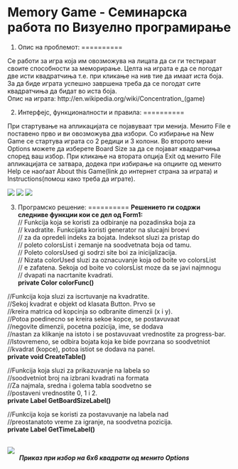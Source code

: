 Memory Game - Семинарска работа по Визуелно програмирање
==========

1. Опис на проблемот:
==========
<p>
Се работи за игра која им овозможува на лицата да си ги тестираат своите способности за меморирање. Целта на играта е да се погодат две исти квадратчиња т.е. при кликање на нив тие да имаат иста боја. За да биде играта успешно завршена треба да се погодат сите квадратчиња да бидат во иста боја.
<br/>
Опис на играта: <a>http://en.wikipedia.org/wiki/Concentration_(game)</a>
</p>

2. Интерфејс, функционалности и правила:
==========
<p>
При стартување на апликацијата се појавуваат три менија. Менито File е поставено прво и ви овозможува два избори. Со избирање на New Game се стартува играта со 2 редици и 3 колони. Во второто мени Options можете да изберете Board Size за да се појават квадратчиња според ваш избор. При кликање на втората опција Exit од менито File апликацијата се затвара, додека при избирање на опциите од менито Help се наоѓаат About this Game(link до интернет страна за играта) и Instructions(помош како треба да играте).
</p>

<img src="http://s17.postimg.org/lxdgnqyqn/image.png" />
<img src="http://s22.postimg.org/xu8hluk29/image.png" />
<img src="http://s11.postimg.org/hrs7xu5hv/image.png" />

3. Програмско решение:
==========
<b>Решението ги содржи следниве функции кои се дел од Form1:</b><br/>
// Funkcija koja se koristi za odbiranje na pozadinska boja za <br/>
// kvadratite. Funkcijata koristi generator na slucajni broevi <br/>
// za da opredeli indeks za bojata. Indeksot sluzi za pristap do <br/>
// poleto colorsList i zemanje na soodvetnata boja od tamu. <br/>
// Poleto colorsUsed gi sodrzi site boi za inicijalizacija. <br/>
// Nizata colorUsed sluzi za oznacuvanje koja od boite vo colorsList <br/>
// e zafatena. Sekoja od boite vo colorsList moze da se javi najmnogu <br/>
// dvapati na nacrtanite kvadrati.<br/>
<b>private Color colorFunc()</b>

//Funkcija koja sluzi za iscrtuvanje na kvadratite. <br/>
//Sekoj kvadrat e objekt od klasata Button. Prvo se <br/>
//kreira matrica od kopcinja so odbranite dimenzii (x i y). <br/>
//Potoa poedinecno se kreira sekoe kopce, se postavuvaat <br/>
//negovite dimenzii, pocetna pozicija, ime, se dodava <br/>
//nastan za klikanje na istoto i se postavuvaat vrednostite za progress-bar. <br/>
//Istovremeno, se odbira bojata koja ke bide povrzana so soodvetniot <br/>
//kvadrat (kopce), potoa istiot se dodava na panel.<br/>
<b>private void CreateTable()</b>

//Funkcija koja sluzi za prikazuvanje na labela so <br/>
//soodvetniot broj na izbrani kvadrati na formata <br/>
//Za najmala, sredna i golema tabla soodvetno se <br/>
//postaveni vrednostite 0, 1 i 2.<br/>
<b>private Label GetBoardSizeLabel()</b>

//Funkcija koja se koristi za postavuvanje na labela nad <br/>
//preostanatoto vreme za igranje, na soodvetna pozicija.<br/>
<b>private Label GetTimeLabel()</b>

<br/>
<img src="http://s9.postimg.org/8afavp6bj/image.png" />
<br/><b><i>&nbsp;&nbsp;&nbsp;&nbsp;&nbsp;&nbsp;&nbsp;&nbsp;Приказ при избор на 6x6 квадрати од менито Options</i></b>
